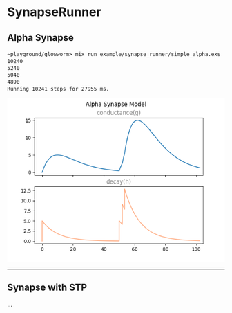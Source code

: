 # SynapseRunner

## Alpha Synapse

```
~playground/glowworm> mix run example/synapse_runner/simple_alpha.exs
10240
5240
5040
4890
Running 10241 steps for 27955 ms.
```

![pic](/example/synapse_runner/alpha_synapse.png)

---

## Synapse with STP

...
